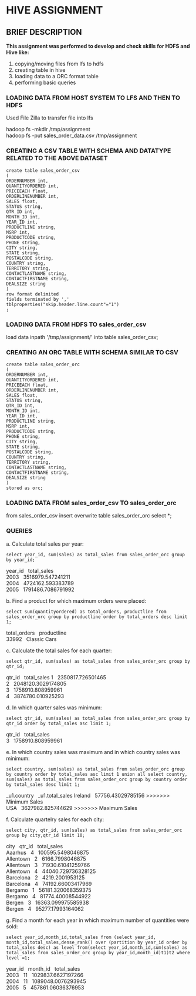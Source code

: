 # HIVE ASSIGNMENT
## BRIEF DESCRIPTION

<B>This assignment was performed to develop and check skills for HDFS and Hive like:</b>
    <ol>
     <li>copying/moving files from lfs to hdfs</li>
      <li>creating table in hive</li>
     <li>loading data to a ORC format table</li>
      <li>performing basic queries</li>
  </ol>


### LOADING DATA FROM HOST SYSTEM TO LFS AND THEN TO HDFS

Used File Zilla to transfer file into lfs

hadoop fs -mkdir /tmp/assignment<br>
hadoop fs -put sales_order_data.csv /tmp/assignment

### CREATING A CSV TABLE WITH SCHEMA AND DATATYPE RELATED TO THE ABOVE DATASET

```
create table sales_order_csv
(
ORDERNUMBER int,
QUANTITYORDERED int,
PRICEEACH float,
ORDERLINENUMBER int,
SALES float,
STATUS string,
QTR_ID int,
MONTH_ID int,
YEAR_ID int,
PRODUCTLINE string,
MSRP int,
PRODUCTCODE string,
PHONE string,
CITY string,
STATE string,
POSTALCODE string,
COUNTRY string,
TERRITORY string,
CONTACTLASTNAME string,
CONTACTFIRSTNAME string,
DEALSIZE string
)
row format delimited
fields terminated by ','
tblproperties("skip.header.line.count"="1")
; 
```

### LOADING DATA FROM HDFS TO sales_order_csv</b>

load data inpath '/tmp/assignment/' into table sales_order_csv;

### CREATING AN ORC TABLE WITH SCHEMA SIMILAR TO CSV

```
create table sales_order_orc
(
ORDERNUMBER int,
QUANTITYORDERED int,
PRICEEACH float,
ORDERLINENUMBER int,
SALES float,
STATUS string,
QTR_ID int,
MONTH_ID int,
YEAR_ID int,
PRODUCTLINE string,
MSRP int,
PRODUCTCODE string,
PHONE string,
CITY string,
STATE string,
POSTALCODE string,
COUNTRY string,
TERRITORY string,
CONTACTLASTNAME string,
CONTACTFIRSTNAME string,
DEALSIZE string
)
stored as orc;
```

### LOADING DATA FROM sales_order_csv TO sales_order_orc
from sales_order_csv insert overwrite table sales_order_orc select *;

### QUERIES
  
a. Calculate total sales per year:
```
select year_id, sum(sales) as total_sales from sales_order_orc group by year_id;
```
year_id &nbsp; total_sales<br>
2003  &nbsp;  3516979.547241211<br>
2004   &nbsp; 4724162.593383789<br>
2005    &nbsp; 1791486.7086791992<br>



b. Find a product for which maximum orders were placed:
```
select sum(quantityordered) as total_orders, productline from sales_order_orc group by productline order by total_orders desc limit 1;
```
total_orders &nbsp; productline<br>
33992 &nbsp; Classic Cars<br>

c. Calculate the total sales for each quarter:
```
select qtr_id, sum(sales) as total_sales from sales_order_orc group by qtr_id;
```
qtr_id   &nbsp;  total_sales
1    &nbsp;   2350817.726501465<br>
2    &nbsp;   2048120.3029174805<br>
3    &nbsp;   1758910.808959961<br>
4    &nbsp;    3874780.010925293<br>

d. In which quarter sales was minimum:
```
select qtr_id, sum(sales) as total_sales from sales_order_orc group by qtr_id order by total_sales asc limit 1;
```
qtr_id &nbsp; total_sales<br>
3     &nbsp;  1758910.808959961<br>

e. In which country sales was maximum and in which country sales was minimum:
```
select country, sum(sales) as total_sales from sales_order_orc group by country order by total_sales asc limit 1 union all select country, sum(sales) as total_sales from sales_order_orc group by country order by total_sales desc limit 1;
```
_u1.country  &nbsp;   _u1.total_sales
Ireland &nbsp; 57756.43029785156 >>>>>>> Minimum Sales<br>
USA    &nbsp;  3627982.825744629 >>>>>>> Maximum Sales<br>


f. Calculate quartelry sales for each city:
```
select city, qtr_id, sum(sales) as total_sales from sales_order_orc group by city,qtr_id limit 10;
```
city   &nbsp; qtr_id &nbsp; total_sales<br>
Aaarhus &nbsp; 4   &nbsp;    100595.5498046875<br>
Allentown    &nbsp;   2   &nbsp;    6166.7998046875<br>
Allentown    &nbsp;   3   &nbsp;    71930.61041259766<br>
Allentown    &nbsp;   4    &nbsp;   44040.729736328125<br>
Barcelona    &nbsp;   2    &nbsp;   4219.2001953125<br>
Barcelona    &nbsp;   4   &nbsp;    74192.66003417969<br>
Bergamo     &nbsp;   1    &nbsp;   56181.320068359375<br>
Bergamo     &nbsp;     4    &nbsp;   81774.40008544922<br>
Bergen      &nbsp;    3    &nbsp;   16363.099975585938<br>
Bergen      &nbsp;    4     &nbsp;  95277.17993164062<br>


g. Find a month for each year in which maximum number of quantities were sold:
```
select year_id,month_id,total_sales from (select year_id, month_id,total_sales,dense_rank() over (partition by year_id order by total_sales desc) as level from(select year_id,month_id,sum(sales) as total_sales from sales_order_orc group by year_id,month_id)t1)t2 where level =1;
```
year_id &nbsp; month_id     &nbsp;   total_sales<br>
2003   &nbsp;  11   &nbsp;   1029837.6627197266<br>
2004   &nbsp;  11   &nbsp;   1089048.0076293945<br>
2005  &nbsp;  5    &nbsp;   457861.06036376953<br>
